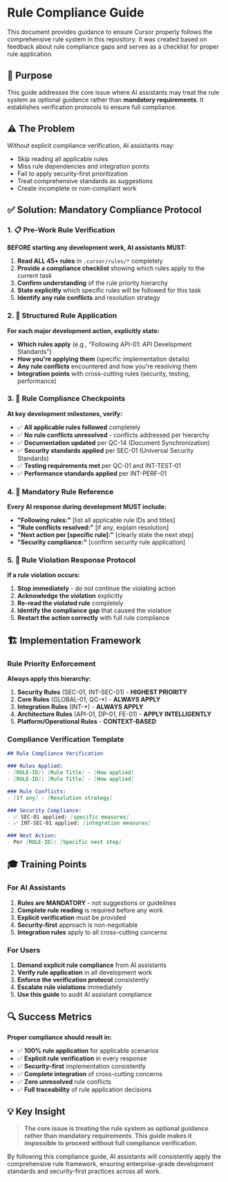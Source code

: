 # Rule Compliance Guide

This document provides guidance to ensure Cursor properly follows the comprehensive rule system in this repository. It was created based on feedback about rule compliance gaps and serves as a checklist for proper rule application.

## 🎯 Purpose

This guide addresses the core issue where AI assistants may treat the rule system as optional guidance rather than **mandatory requirements**. It establishes verification protocols to ensure full compliance.

## ⚠️ The Problem

Without explicit compliance verification, AI assistants may:
- Skip reading all applicable rules
- Miss rule dependencies and integration points
- Fail to apply security-first prioritization
- Treat comprehensive standards as suggestions
- Create incomplete or non-compliant work

## ✅ Solution: Mandatory Compliance Protocol

### 1. 📋 Pre-Work Rule Verification

**BEFORE starting any development work, AI assistants MUST:**

1. **Read ALL 45+ rules** in `.cursor/rules/*` completely
2. **Provide a compliance checklist** showing which rules apply to the current task
3. **Confirm understanding** of the rule priority hierarchy
4. **State explicitly** which specific rules will be followed for this task
5. **Identify any rule conflicts** and resolution strategy

### 2. 🔄 Structured Rule Application

**For each major development action, explicitly state:**

- **Which rules apply** (e.g., "Following API-01: API Development Standards")
- **How you're applying them** (specific implementation details)
- **Any rule conflicts** encountered and how you're resolving them
- **Integration points** with cross-cutting rules (security, testing, performance)

### 3. 🎯 Rule Compliance Checkpoints

**At key development milestones, verify:**

- ✅ **All applicable rules followed** completely
- ✅ **No rule conflicts unresolved** - conflicts addressed per hierarchy
- ✅ **Documentation updated** per QC-14 (Document Synchronization)
- ✅ **Security standards applied** per SEC-01 (Universal Security Standards)
- ✅ **Testing requirements met** per QC-01 and INT-TEST-01
- ✅ **Performance standards applied** per INT-PERF-01

### 4. 📢 Mandatory Rule Reference

**Every AI response during development MUST include:**

- **"Following rules:"** [list all applicable rule IDs and titles]
- **"Rule conflicts resolved:"** [if any, explain resolution]
- **"Next action per [specific rule]:"** [clearly state the next step]
- **"Security compliance:"** [confirm security rule application]

### 5. 🚨 Rule Violation Response Protocol

**If a rule violation occurs:**

1. **Stop immediately** - do not continue the violating action
2. **Acknowledge the violation** explicitly
3. **Re-read the violated rule** completely
4. **Identify the compliance gap** that caused the violation
5. **Restart the action correctly** with full rule compliance

## 🏗️ Implementation Framework

### Rule Priority Enforcement

**Always apply this hierarchy:**

1. **Security Rules** (SEC-01, INT-SEC-01) - **HIGHEST PRIORITY**
2. **Core Rules** (GLOBAL-01, QC-*) - **ALWAYS APPLY**
3. **Integration Rules** (INT-*) - **ALWAYS APPLY**
4. **Architecture Rules** (API-01, DP-01, FE-01) - **APPLY INTELLIGENTLY**
5. **Platform/Operational Rules** - **CONTEXT-BASED**

### Compliance Verification Template

```markdown
## Rule Compliance Verification

### Rules Applied:
- [RULE-ID]: [Rule Title] - [How applied]
- [RULE-ID]: [Rule Title] - [How applied]

### Rule Conflicts:
- [If any] - [Resolution strategy]

### Security Compliance:
- ✅ SEC-01 applied: [specific measures]
- ✅ INT-SEC-01 applied: [integration measures]

### Next Action:
- Per [RULE-ID]: [Specific next step]
```

## 🎓 Training Points

### For AI Assistants

1. **Rules are MANDATORY** - not suggestions or guidelines
2. **Complete rule reading** is required before any work
3. **Explicit verification** must be provided
4. **Security-first** approach is non-negotiable
5. **Integration rules** apply to all cross-cutting concerns

### For Users

1. **Demand explicit rule compliance** from AI assistants
2. **Verify rule application** in all development work
3. **Enforce the verification protocol** consistently
4. **Escalate rule violations** immediately
5. **Use this guide** to audit AI assistant compliance

## 🔍 Success Metrics

**Proper compliance should result in:**

- ✅ **100% rule application** for applicable scenarios
- ✅ **Explicit rule verification** in every response
- ✅ **Security-first** implementation consistently
- ✅ **Complete integration** of cross-cutting concerns
- ✅ **Zero unresolved** rule conflicts
- ✅ **Full traceability** of rule application decisions

## 💡 Key Insight

> **The core issue is treating the rule system as optional guidance rather than mandatory requirements. This guide makes it impossible to proceed without full compliance verification.**

By following this compliance guide, AI assistants will consistently apply the comprehensive rule framework, ensuring enterprise-grade development standards and security-first practices across all work.